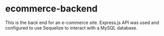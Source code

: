 # ecommerce-backend
This is the back end for an e-commerce site. Express.js API was used and configured to use Sequelize to interact with a MySQL database.
